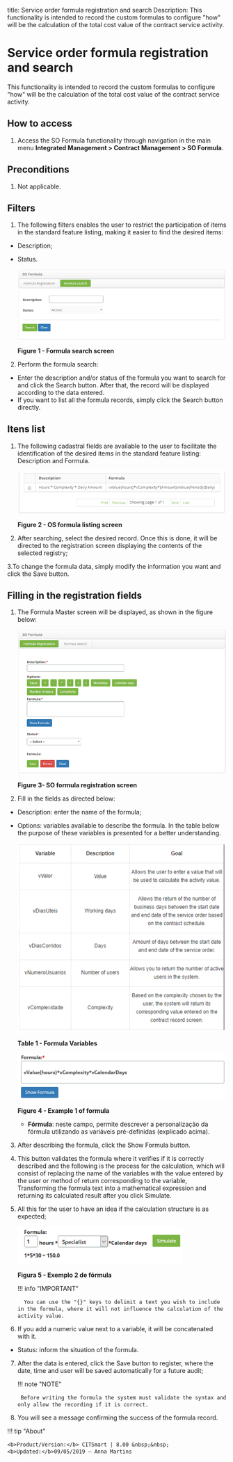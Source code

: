title: Service order formula registration and search
Description: This functionality is intended to record the custom formulas to configure "how" will be the calculation of the total cost value of the contract service activity.

# Service order formula registration and search

This functionality is intended to record the custom formulas to configure "how" will be the calculation of the total cost value of the contract service activity.

How to access
-----------

1.  Access the SO Formula functionality through navigation in the main menu **Integrated Management > Contract Management > SO Formula**.

Preconditions
------------

1.  Not applicable.

Filters
-------

1.  The following filters enables the user to restrict the participation of items in the standard feature listing, making it easier to find the desired items:

- Description;
- Status.

    ![figure](images/wo-1.png)
    
    **Figure 1 - Formula search screen**

2.  Perform the formula search:

- Enter the description and/or status of the formula you want to search for and click the Search button. After that, the record will be displayed according to the data entered.
- If you want to list all the formula records, simply click the Search button directly.

Itens list
----------------

1.  The following cadastral fields are available to the user to facilitate the identification of the desired items in the standard feature listing: Description and Formula.

    ![figure](images/wo-2.png)
    
    **Figure 2 - OS formula listing screen**

2.  After searching, select the desired record. Once this is done, it will be directed to the registration screen displaying the contents of the selected registry;

3.To change the formula data, simply modify the information you want and click the Save button.

Filling in the registration fields
---------------------------------

1.  The Formula Master screen will be displayed, as shown in the figure below:

    ![figure](images/wo-3.png)
    
    **Figure 3- SO formula registration screen**

2.  Fill in the fields as directed below:

- Description: enter the name of the formula;
- Options: variables available to describe the formula. In the table below the purpose of these variables is presented for a better understanding.

    ![figure](images/wo-4.png)

    **Table 1 - Formula Variables**
    
     ![figure](images/wo-5.png)
    
    **Figure 4 - Example 1 of formula**

    -   **Fórmula**: neste campo, permite descrever a personalização da fórmula
    utilizando as variáveis pré-definidas (explicado acima).

3.  After describing the formula, click the Show Formula button.

4. This button validates the formula where it verifies if it is correctly described and the following is the process for the calculation, which will consist of replacing the name of the variables with the value entered by the user or method of return corresponding to the variable, Transforming the formula text into a mathematical expression and returning its calculated result after you click Simulate.

5. All this for the user to have an idea if the calculation structure is as expected;

    ![figure](images/wo-6.png)
   
    **Figura 5 - Exemplo 2 de fórmula**

    !!! info "IMPORTANT"

         You can use the "{}" keys to delimit a text you wish to include in the formula, where it will not influence the calculation of the activity value.

6.  If you add a numeric value next to a variable, it will be concatenated with it.

- Status: inform the situation of the formula.

7. After the data is entered, click the Save button to register, where the date, time and user will be saved automatically for a future audit;
    
    !!! note "NOTE"

        Before writing the formula the system must validate the syntax and only allow the recording if it is correct.

8.  You will see a message confirming the success of the formula record.


!!! tip "About"

    <b>Product/Version:</b> CITSmart | 8.00 &nbsp;&nbsp;
    <b>Updated:</b>09/05/2019 – Anna Martins
